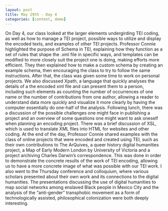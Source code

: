 ```yaml
---
layout: post
title: May 29th - Day 4
categories: [content, demo]
---
```

On Day 4, our class looked at the larger elements undergirding TEI coding, as well as how to manage a TEI project, possible ways to utilize and display the encoded texts, and examples of other TEI projects. Professor Connie highlighted the purpose of Schema in TEI, explaining how they function as a set of rules that shape the .xml file in specific ways, and templates can be modified to more closely suit the project one is doing, making efforts more efficient. They then explained how to make a custom schema by creating an example schema, then encouraging the class to try to follow the same instructions. After that, the class was given some time to work on personal projects. We also discussed Xpath, a language that quickly analyses the details of a the encoded xml file and can present them to a person, including such elements as counting the number of occurrences of one name or the number of contributions from one author, allowing a reader to understand data more quickly and visualize it more clearly by having the computer essentially do one-half of the analysis. Following lunch, there was a discussion of the possible challenges one might face in publishing a project and an overview of some questions one might want to ask oneself when planning an encoding project. There was a brief discussion of XSL, which is used to translate XML files into HTML for websites and other coding. At the end of the day, Professor Connie shared examples with the class of online projects that were encoded and created using TEI, such as their own contributions to The ArQuives, a queer history digital humanities project, a Map of Early Modern London by University of Victoria and a project archiving Charles Darwin’s correspondence. This was done in order to demonstrate the concrete results of the work of TEI encoding, allowing us to have a more concrete image of what was possible with our TEI work.  I also went to the Thursday conference and colloquium, where various scholars presented about their own work and its connections to the digital humanities. The presentations discussing the use of digital humanities to map social networks among enslaved Black people in Mexico City and the analysis of the “anti-gender” transphobic movement as a form of technologically assisted, philosophical colonization were both deeply interesting. 
